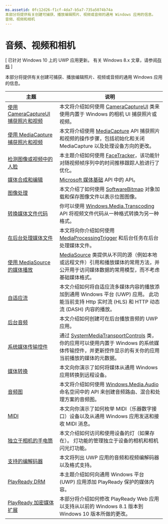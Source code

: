 ```yaml
---
ms.assetid: 0fc12d26-f1cf-4da7-b5a7-735a5074b74a
本部分将提供有关创建可捕获、播放编辑照片、视频或音频的通用 Windows 应用的信息。
音频、视频和相机
---
```


# 音频、视频和相机

\[ 已针对 Windows 10 上的 UWP 应用更新。 有关 Windows 8.x 文章，请参阅[存档](http://go.microsoft.com/fwlink/p/?linkid=619132) \]

本部分将提供有关创建可捕获、播放编辑照片、视频或音频的通用 Windows 应用的信息。
 
| 主题                                                                                             | 说明                                                                                                                                                                                                                                                                                    |
|---------------------------------------------------------------------------------------------------|------------------------------------------------------------------------------------------------------------------------------------------------------------------------------------------------------------------------------------------------------------------------------------------------|
| [使用 CameraCaptureUI 捕获照片和视频](capture-photos-and-video-with-cameracaptureui.md) | 本文将介绍如何使用 [CameraCaptureUI](capture-photos-and-video-with-cameracaptureui.md) 类来使用内置于 Windows 的相机 UI 捕获照片或视频。                                                                                                            |
| [使用 MediaCapture 捕获照片和视频](capture-photos-and-video-with-mediacapture.md)       | 本文将介绍使用 [MediaCapture](https://msdn.microsoft.com/library/windows/apps/br241124) API 捕获照片和视频的操作步骤，包括初始化和关闭 MediaCapture 以及处理设备方向的更改。                                  |
| [检测图像或视频中的人脸](detect-and-track-faces-in-an-image.md)                         | 本主题介绍如何使用 [FaceTracker](https://msdn.microsoft.com/library/windows/apps/dn974150)，该功能针对随视频帧序列中的时间推移跟踪人脸进行了优化。                                                                                                               |
| [媒体合成和编辑](media-compositions-and-editing.md)                               | [Microsoft 媒体基础](https://msdn.microsoft.com/library/windows/desktop/ms694197) API 中的 API。                                                                                                                                                                                 |
| [图像处理](imaging.md)                                                                             | 本文介绍了如何使用 [SoftwareBitmap](https://msdn.microsoft.com/library/windows/apps/dn887358) 对象加载和保存图像文件以表示位图图像。                                                                                                                     |
| [转换媒体文件代码](transcode-media-files.md)                                                 | 你可以使用 [Windows.Media.Transcoding](https://msdn.microsoft.com/library/windows/apps/br207105) API 将视频文件代码从一种格式转换为另一种格式。                                                                                                                                |
| [在后台处理媒体文件](process-media-files-in-the-background.md)                 | 本文将向你介绍如何使用 [MediaProcessingTrigger](https://msdn.microsoft.com/library/windows/apps/dn806005) 和后台任务在后台处理媒体文件。                                                                                                       |
| [使用 MediaSource 的媒体播放](media-playback-with-mediasource.md)                             | [MediaSource](https://msdn.microsoft.com/library/windows/apps/dn930905) 类提供从不同的源（例如本地或远程文件）引用和播放媒体的常用方法，并公开用于访问媒体数据的常用模型，而不考虑基础媒体格式。  |
| [自适应流](adaptive-streaming.md)                                                       | 本文介绍如何将自适应流多媒体内容的播放添加到通用 Windows 平台 (UWP) 应用。 此功能当前支持 Http 实时流 (HLS) 和 HTTP 动态流 (DASH) 内容的播放。                                          |
| [后台音频](background-audio.md)                                                           | 本文介绍如何创建可在后台播放音频的 UWP 应用。                                                                                                                                                                                                               |
| [系统媒体传输控件](system-media-transport-controls.md)                             | 通过 [SystemMediaTransportControls](https://msdn.microsoft.com/library/windows/apps/dn278677) 类，你的应用可以使用内置于 Windows 的系统媒体传输控件，并更新控件显示的有关你的应用当前播放的媒体的元数据。 |
| [媒体转换](media-casting.md)                                                                 | 本文向你演示了如何将媒体从通用 Windows 应用转换到远程设备。                                                                                                                                                                                                       |
| [音频图](audio-graphs.md)                                                                   | 本文将介绍如何使用 [Windows.Media.Audio](https://msdn.microsoft.com/library/windows/apps/dn914341) 命名空间中的 API 来创建音频路由、混合和处理方案的音频图。                                                                            |
| [MIDI](midi.md)                                                                                   | 本文向你演示了如何枚举 MIDI（乐器数字接口）设备以及从通用 Windows 应用发送和接收 MIDI 消息。                                                                                                                                   |
| [独立于相机的手电筒](camera-independent-flashlight.md)                                 | 本文介绍如何访问和使用设备的灯（如果存在）。 灯功能的管理独立于设备的相机和相机闪光灯功能。                                                                                                                 |
| [支持的编解码器](supported-codecs.md)                                                           | 本文将列出 UWP 应用的音频和视频编解码器以及格式支持。                                                                                                                                                                                                                  |
| [PlayReady DRM](playready-client-sdk.md)                                                          | 本主题介绍如何向通用 Windows 平台 (UWP) 应用添加 PlayReady 保护的媒体内容。                                                                                                                                                                                |
| [PlayReady 加密媒体扩展](playready-encrypted-media-extension.md)                     | 本部分将介绍如何修改 PlayReady Web 应用以支持从以前的 Windows 8.1 版本到 Windows 10 版本所做的更改。                                                                                                                                       |

 

 

 






<!--HONumber=Mar16_HO1-->


